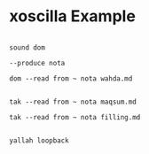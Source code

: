 # xoscilla Example

```scenario oscilla

sound dom

--produce nota

dom --read from ~ nota wahda.md

```

```scenario xoscilla

tak --read from ~ nota maqsum.md

tak --read from ~ nota filling.md

```


```scenario oscilla

yallah loopback

```
